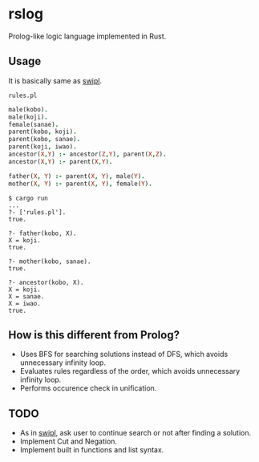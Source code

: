 # rslog

Prolog-like logic language implemented in Rust.

## Usage
It is basically same as [swipl](https://www.swi-prolog.org/).

`rules.pl`
```prolog
male(kobo).
male(koji).
female(sanae).
parent(kobo, koji).
parent(kobo, sanae).
parent(koji, iwao).
ancestor(X,Y) :- ancestor(Z,Y), parent(X,Z).
ancestor(X,Y) :- parent(X,Y).

father(X, Y) :- parent(X, Y), male(Y).
mother(X, Y) :- parent(X, Y), female(Y).
```

```
$ cargo run
...
?- ['rules.pl'].
true.

?- father(kobo, X).
X = koji.
true.

?- mother(kobo, sanae).
true.

?- ancestor(kobo, X).
X = koji.
X = sanae.
X = iwao.
true.
```

## How is this different from Prolog?
- Uses BFS for searching solutions instead of DFS, which avoids unnecessary infinity loop.
- Evaluates rules regardless of the order, which avoids unnecessary infinity loop.
- Performs occurence check in unification.

## TODO
- As in [swipl](https://www.swi-prolog.org/), ask user to continue search or not after finding a solution.
- Implement Cut and Negation.
- Implement built in functions and list syntax.
